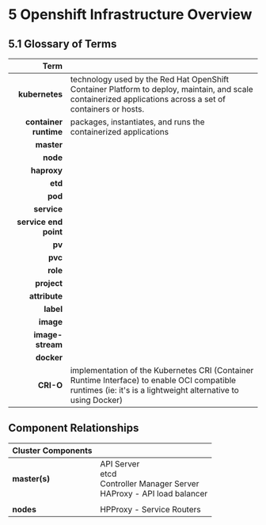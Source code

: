 
# 5 Openshift Infrastructure Overview

## 5.1 Glossary of Terms

| Term |  |
|-----:|--|
| **kubernetes**        | technology used by the Red Hat OpenShift Container Platform to deploy, maintain, and scale containerized applications across a set of containers or hosts. |
| **container runtime** | packages, instantiates, and runs the containerized applications
| **master**            |   |
| **node**              |   |
| **haproxy**           |   |
| **etd**               |   |
| **pod**               |   |
| **service**           |   |
| **service end point** |   |
| **pv**                |   |
| **pvc**               |   |
| **role**              |   |
| **project**           |   |
| **attribute**         |   |
| **label**             |   |
| **image**             |   |
| **image-stream**      |   |
| **docker**            |   |
| **CRI-O**             | implementation of the Kubernetes CRI (Container Runtime Interface) to enable OCI compatible runtimes (ie: it's is a lightweight alternative to using Docker) |


## Component Relationships

|Cluster Components|                             |
|------------------|-----------------------------|
|**master(s)**     | API Server<br>etcd<br>Controller Manager Server<br>HAProxy - API load balancer |
|                  |                             |                 
|**nodes**         | HPProxy - Service Routers   |



